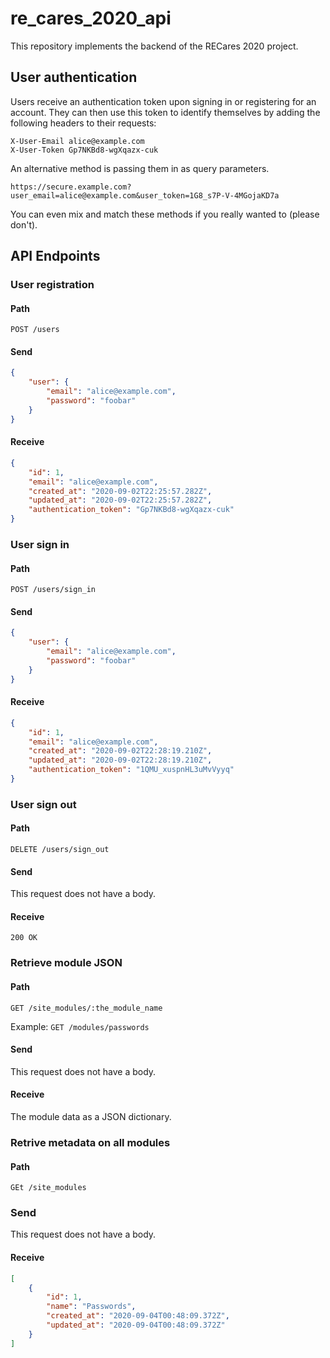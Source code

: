 # re_cares_2020_api

This repository implements the backend of the RECares 2020 project.

## User authentication

Users receive an authentication token upon signing in or registering for an
account. They can then use this token to identify themselves by adding the
following headers to their requests:

```
X-User-Email alice@example.com
X-User-Token Gp7NKBd8-wgXqazx-cuk
```

An alternative method is passing them in as query parameters.

```
https://secure.example.com?user_email=alice@example.com&user_token=1G8_s7P-V-4MGojaKD7a
```

You can even mix and match these methods if you really wanted to (please don't).

## API Endpoints

### User registration

#### Path

`POST /users`

#### Send


```json
{
    "user": {
        "email": "alice@example.com",
        "password": "foobar"
    }
}
```

#### Receive

```json
{
    "id": 1,
    "email": "alice@example.com",
    "created_at": "2020-09-02T22:25:57.282Z",
    "updated_at": "2020-09-02T22:25:57.282Z",
    "authentication_token": "Gp7NKBd8-wgXqazx-cuk"
}
```

### User sign in

#### Path

`POST /users/sign_in`

#### Send

```json
{
    "user": {
        "email": "alice@example.com",
        "password": "foobar"
    }
}
```

#### Receive

```json
{
    "id": 1,
    "email": "alice@example.com",
    "created_at": "2020-09-02T22:28:19.210Z",
    "updated_at": "2020-09-02T22:28:19.210Z",
    "authentication_token": "1QMU_xuspnHL3uMvVyyq"
}
```

### User sign out

#### Path

`DELETE /users/sign_out`

#### Send

This request does not have a body.

#### Receive

`200 OK`

### Retrieve module JSON

#### Path

`GET /site_modules/:the_module_name`

Example: `GET /modules/passwords`

#### Send

This request does not have a body.

#### Receive

The module data as a JSON dictionary.

### Retrive metadata on all modules

#### Path

`GEt /site_modules`

### Send

This request does not have a body.

#### Receive

```json
[
    {
        "id": 1,
        "name": "Passwords",
        "created_at": "2020-09-04T00:48:09.372Z",
        "updated_at": "2020-09-04T00:48:09.372Z"
    }
]
```
